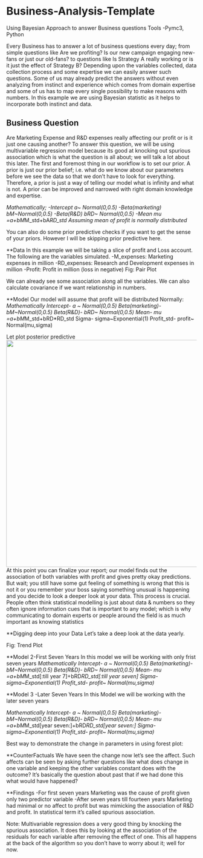 # Business-Analysis-Template
Using Bayesian Approach to answer Business questions
Tools -Pymc3, Python

Every Business has to answer a lot of business questions every day; from simple questions like Are we profiting? Is our new campaign engaging new-fans or just our old-fans? to questions like Is Strategy A really working or is it just the effect of Strategy B?
Depending upon the variables collected, data collection process and some expertise we can easily answer such questions. Some of us may already predict the answers without even analyzing from instinct and experience which comes from domain expertise and some of us has to map every single possibility to make reasons with numbers. In this example we are using Bayesian statistic as it helps to incorporate both instinct and data.

## Business Question
Are Marketing Expense and R&D expenses really affecting our profit or is it just one causing another?
To answer this question, we will be using multivariable regression model because its good at knocking out spurious association which is what the question is all about; we will talk a lot about this later. The first and foremost thing in our workflow is to set our prior. A prior is just our prior belief; i.e. what do we know about our parameters before we see the data so that we don’t have to look for everything. Therefore, a prior is just a way of telling our model what is infinity and what is not.
A prior can be improved and narrowed with right domain knowledge and expertise.

 *Mathematically;
	-Intercept		a~ Normal(0,0.5)
	-Beta(marketing) 	bM~Normal(0,0.5)
	-Beta(R&D)		bRD~ Normal(0,0.5)
	-Mean			mu =a+bM*M_std+bA*RD_std*
*Assuming mean of profit is normally distributed*

You can also do some prior predictive checks if you want to get the sense of your priors. However I will be skipping prior predictive here.

**Data
In this example we will be taking a slice of profit and Loss account. The following are the variables simulated. 
-M_expenses: Marketing expenses in million
-RD_expenses: Research and Development expenses in million
-Profit: Profit in million (loss in negative)
Fig: Pair Plot

We can already see some association along all the variables. We can also calculate covariance if we want relationship in numbers.

**Model
Our model will assume that profit will be distributed Normally:
*Mathematically
	Intercept-		a ~ Normal(0,0.5)
	Beta(marketing)-	bM~Normal(0,0.5)
	Beta(R&D)-		bRD~ Normal(0,0.5)
	Mean-			mu =a+bM*M_std+bRD*RD_std
	Sigma-			sigma~Exponential(1)
	Profit_std-		profit~ Normal(mu,sigma)


Let plot posterior predictive 
<img src="https://github.com/roesta07/Business-Analysis-Template/blob/main/img/posterior_predective_2.png" width="600" height="600">
At this point you can finalize your report; our model finds out the association of both variables with profit and gives pretty okay predictions. But wait; you still have some gut feeling of something is wrong that this is not it or you remember your boss saying something unusual is happening and you decide to look a deeper look at your data. This process is crucial. People often think statistical modelling is just about data & numbers so they often ignore information cues that is important to any model; which is why communicating to domain experts or people around the field is as much important as knowing statistics

**Digging deep into your Data
Let’s take a deep look at the data yearly.

Fig: Trend Plot 



**Model 2-First Seven Years
In this model we will be working with only frist seven years 
*Mathematically
	Intercept-		a ~ Normal(0,0.5)
	Beta(marketing)-	bM~Normal(0,0.5)
	Beta(R&D)-		bRD~ Normal(0,0.5)
	Mean-			mu =a+bM*M_std[:till year 7]+bRD*RD_std[:till year seven]
	Sigma-			sigma~Exponential(1)
	Profit_std-		profit~ Normal(mu,sigma)*
	

**Model 3 -Later Seven Years
In this Model we will be working with the later seven years

*Mathematically
	Intercept-		a ~ Normal(0,0.5)
	Beta(marketing)-	bM~Normal(0,0.5)
	Beta(R&D)-		bRD~ Normal(0,0.5)
	Mean-			mu =a+bM*M_std[year seven:]+bRD*RD_std[year seven:]
	Sigma-			sigma~Exponential(1)
	Profit_std-		profit~ Normal(mu,sigma)*

Best way to demonstrate the change in parameters in using forest plot:

>>

**CounterFactuals
We have seen the change now let’s see the affect. Such affects can be seen by asking further questions like what does change in one variable and keeping the other variables constant does with the outcome? It’s basically the question about past that if we had done this what would have happened? 

**Findings 
-For first seven years Marketing was the cause of profit given only two predictor variable
-After seven years till fourteen years Marketing had minimal or no affect to profit but was mimicking the association of R&D and profit. In statistical term it’s called spurious association. 

Note: Multivariable regression does a very good thing by knocking the spurious association. It does this by looking at the association of the residuals for each variable after removing the effect of one. This all happens at the back of the algorithm so you don’t have to worry about it; well for now.




